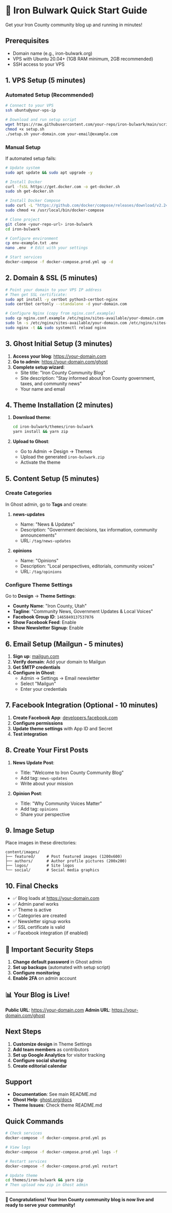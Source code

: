 # 🚀 Iron Bulwark Quick Start Guide

Get your Iron County community blog up and running in minutes!

## Prerequisites

- Domain name (e.g., iron-bulwark.org)
- VPS with Ubuntu 20.04+ (1GB RAM minimum, 2GB recommended)
- SSH access to your VPS

## 1. VPS Setup (5 minutes)

### Automated Setup (Recommended)

```bash
# Connect to your VPS
ssh ubuntu@your-vps-ip

# Download and run setup script
wget https://raw.githubusercontent.com/your-repo/iron-bulwark/main/scripts/setup.sh
chmod +x setup.sh
./setup.sh your-domain.com your-email@example.com
```

### Manual Setup

If automated setup fails:

```bash
# Update system
sudo apt update && sudo apt upgrade -y

# Install Docker
curl -fsSL https://get.docker.com -o get-docker.sh
sudo sh get-docker.sh

# Install Docker Compose
sudo curl -L "https://github.com/docker/compose/releases/download/v2.24.0/docker-compose-$(uname -s)-$(uname -m)" -o /usr/local/bin/docker-compose
sudo chmod +x /usr/local/bin/docker-compose

# Clone project
git clone <your-repo-url> iron-bulwark
cd iron-bulwark

# Configure environment
cp env-example.txt .env
nano .env  # Edit with your settings

# Start services
docker-compose -f docker-compose.prod.yml up -d
```

## 2. Domain & SSL (5 minutes)

```bash
# Point your domain to your VPS IP address
# Then get SSL certificate:
sudo apt install -y certbot python3-certbot-nginx
sudo certbot certonly --standalone -d your-domain.com

# Configure Nginx (copy from nginx.conf.example)
sudo cp nginx.conf.example /etc/nginx/sites-available/your-domain.com
sudo ln -s /etc/nginx/sites-available/your-domain.com /etc/nginx/sites-enabled/
sudo nginx -t && sudo systemctl reload nginx
```

## 3. Ghost Initial Setup (3 minutes)

1. **Access your blog**: https://your-domain.com
2. **Go to admin**: https://your-domain.com/ghost
3. **Complete setup wizard**:
   - Site title: "Iron County Community Blog"
   - Site description: "Stay informed about Iron County government, taxes, and community news"
   - Your name and email

## 4. Theme Installation (2 minutes)

1. **Download theme**:
   ```bash
   cd iron-bulwark/themes/iron-bulwark
   yarn install && yarn zip
   ```

2. **Upload to Ghost**:
   - Go to Admin → Design → Themes
   - Upload the generated `iron-bulwark.zip`
   - Activate the theme

## 5. Content Setup (5 minutes)

### Create Categories

In Ghost admin, go to **Tags** and create:

1. **news-updates**
   - Name: "News & Updates"
   - Description: "Government decisions, tax information, community announcements"
   - URL: `/tag/news-updates`

2. **opinions**
   - Name: "Opinions"
   - Description: "Local perspectives, editorials, community voices"
   - URL: `/tag/opinions`

### Configure Theme Settings

Go to **Design** → **Theme Settings**:

- **County Name**: "Iron County, Utah"
- **Tagline**: "Community News, Government Updates & Local Voices"
- **Facebook Group ID**: `1465849137537076`
- **Show Facebook Feed**: Enable
- **Show Newsletter Signup**: Enable

## 6. Email Setup (Mailgun - 5 minutes)

1. **Sign up**: [mailgun.com](https://www.mailgun.com)
2. **Verify domain**: Add your domain to Mailgun
3. **Get SMTP credentials**
4. **Configure in Ghost**:
   - Admin → Settings → Email newsletter
   - Select "Mailgun"
   - Enter your credentials

## 7. Facebook Integration (Optional - 10 minutes)

1. **Create Facebook App**: [developers.facebook.com](https://developers.facebook.com)
2. **Configure permissions**
3. **Update theme settings** with App ID and Secret
4. **Test integration**

## 8. Create Your First Posts

1. **News Update Post**:
   - Title: "Welcome to Iron County Community Blog"
   - Add tag: `news-updates`
   - Write about your mission

2. **Opinion Post**:
   - Title: "Why Community Voices Matter"
   - Add tag: `opinions`
   - Share your perspective

## 9. Image Setup

Place images in these directories:

```
content/images/
├── featured/     # Post featured images (1200x600)
├── authors/      # Author profile pictures (200x200)
├── logos/        # Site logos
└── social/       # Social media graphics
```

## 10. Final Checks

- ✅ Blog loads at https://your-domain.com
- ✅ Admin panel works
- ✅ Theme is active
- ✅ Categories are created
- ✅ Newsletter signup works
- ✅ SSL certificate is valid
- ✅ Facebook integration (if enabled)

## 🚨 Important Security Steps

1. **Change default password** in Ghost admin
2. **Set up backups** (automated with setup script)
3. **Configure monitoring**
4. **Enable 2FA** on admin account

## 📊 Your Blog is Live!

**Public URL**: https://your-domain.com
**Admin URL**: https://your-domain.com/ghost

## Next Steps

1. **Customize design** in Theme Settings
2. **Add team members** as contributors
3. **Set up Google Analytics** for visitor tracking
4. **Configure social sharing**
5. **Create editorial calendar**

## Support

- **Documentation**: See main README.md
- **Ghost Help**: [ghost.org/docs](https://ghost.org/docs)
- **Theme Issues**: Check theme README.md

## Quick Commands

```bash
# Check services
docker-compose -f docker-compose.prod.yml ps

# View logs
docker-compose -f docker-compose.prod.yml logs -f

# Restart services
docker-compose -f docker-compose.prod.yml restart

# Update theme
cd themes/iron-bulwark && yarn zip
# Then upload new zip in Ghost admin
```

---

**🎉 Congratulations! Your Iron County community blog is now live and ready to serve your community!**
